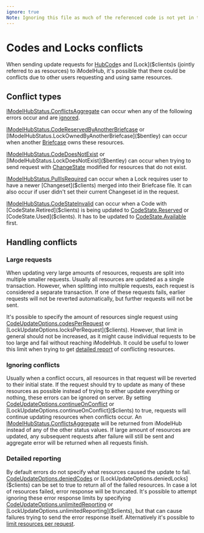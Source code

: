 ```yaml
---
ignore: true
Note: Ignoring this file as much of the referenced code is not yet in the public API
---
```

# Codes and Locks conflicts

When sending update requests for [HubCode]($clients)s and [Lock]($clients)s (jointly referred to as resources) to iModelHub, it's possible that there could be conflicts due to other users requesting and using same resources.

## Conflict types

[IModelHubStatus.ConflictsAggregate]($bentley) can occur when any of the following errors occur and are [ignored](#ignoring-conflicts).

[IModelHubStatus.CodeReservedByAnotherBriefcase]($bentley) or [IModelHubStatus.LockOwnedByAnotherBriefcase]($bentley) can occur when another [Briefcase]($clients) owns these resources.

[IModelHubStatus.CodeDoesNotExist]($bentley) or [IModelHubStatus.LockDoesNotExist]($bentley) can occur when trying to send request with [ChangeState]($clients) modified for resources that do not exist.

[IModelHubStatus.PullIsRequired]($bentley) can occur when a Lock requires user to have a newer [Changeset]($clients) merged into their Briefcase file. It can also occur if user didn't set their current Changeset id in the request.

[IModelHubStatus.CodeStateInvalid]($bentley) can occur when a Code with [CodeState.Retired]($clients) is being updated to [CodeState.Reserved]($clients) or [CodeState.Used]($clients). It has to be updated to [CodeState.Available]($clients) first.

## Handling conflicts

### Large requests

When updating very large amounts of resources, requests are split into multiple smaller requests. Usually all resources are updated as a single transaction. However, when splitting into multiple requests, each request is considered a separate transaction. If one of these requests fails, earlier requests will not be reverted automatically, but further requests will not be sent.

It's possible to specify the amount of resources single request using [CodeUpdateOptions.codesPerRequest]($clients) or [LockUpdateOptions.locksPerRequest]($clients). However, that limit in general should not be increased, as it might cause individual requests to be too large and fail without reaching iModelHub. It could be useful to lower this limit when trying to get [detailed report](#detailed-reporting) of conflicting resources.

### Ignoring conflicts

Usually when a conflict occurs, all resources in that request will be reverted to their initial state. If the request should try to update as many of these resources as possible instead of trying to either update everything or nothing, these errors can be ignored on server. By setting [CodeUpdateOptions.continueOnConflict]($clients) or [LockUpdateOptions.continueOnConflict]($clients) to true, requests will continue updating resources when conflicts occur. An [IModelHubStatus.ConflictsAggregate]($bentley) will be returned from iModelHub instead of any of the other status values. If large amount of resources are updated, any subsequent requests after failure will still be sent and aggregate error will be returned when all requests finish.

### Detailed reporting

By default errors do not specify what resources caused the update to fail. [CodeUpdateOptions.deniedCodes]($clients) or [LockUpdateOptions.deniedLocks]($clients) can be set to true to return all of the failed resources. In case a lot of resources failed, error response will be truncated. It's possible to attempt ignoring these error response limits by specifying [CodeUpdateOptions.unlimitedReporting]($clients) or [LockUpdateOptions.unlimitedReporting]($clients), but that can cause failures trying to send the error response itself. Alternatively it's possible to [limit resources per request](#large-requests).
